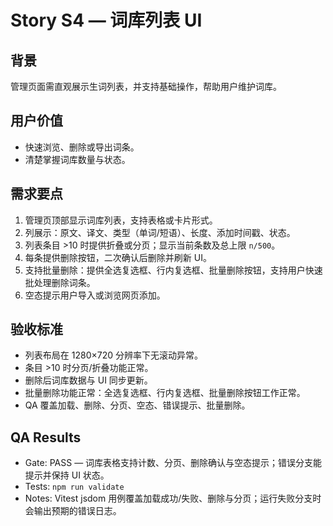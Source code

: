 # Story S4 — 词库列表 UI

## 背景
管理页面需直观展示生词列表，并支持基础操作，帮助用户维护词库。

## 用户价值
- 快速浏览、删除或导出词条。
- 清楚掌握词库数量与状态。

## 需求要点
1. 管理页顶部显示词库列表，支持表格或卡片形式。
2. 列展示：原文、译文、类型（单词/短语）、长度、添加时间戳、状态。
3. 列表条目 >10 时提供折叠或分页；显示当前条数及总上限 `n/500`。
4. 每条提供删除按钮，二次确认后删除并刷新 UI。
5. 支持批量删除：提供全选复选框、行内复选框、批量删除按钮，支持用户快速批处理删除词条。
6. 空态提示用户导入或浏览网页添加。

## 验收标准
- 列表布局在 1280×720 分辨率下无滚动异常。
- 条目 >10 时分页/折叠功能正常。
- 删除后词库数据与 UI 同步更新。
- 批量删除功能正常：全选复选框、行内复选框、批量删除按钮工作正常。
- QA 覆盖加载、删除、分页、空态、错误提示、批量删除。

## QA Results
- Gate: PASS — 词库表格支持计数、分页、删除确认与空态提示；错误分支能提示并保持 UI 状态。
- Tests: `npm run validate`
- Notes: Vitest jsdom 用例覆盖加载成功/失败、删除与分页；运行失败分支时会输出预期的错误日志。
